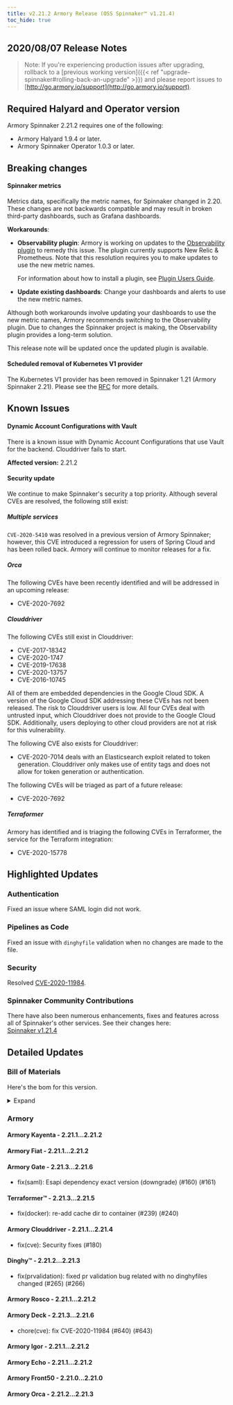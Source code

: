 ```yaml
---
title: v2.21.2 Armory Release (OSS Spinnaker™ v1.21.4)
toc_hide: true
---
```


## 2020/08/07 Release Notes

> Note: If you're experiencing production issues after upgrading, rollback to a [previous working version]({{< ref "upgrade-spinnaker#rolling-back-an-upgrade" >}}) and please report issues to [http://go.armory.io/support](http://go.armory.io/support).

## Required Halyard and Operator version

Armory Spinnaker 2.21.2 requires one of the following:
* Armory Halyard 1.9.4 or later.
* Armory Spinnaker Operator 1.0.3 or later.

## Breaking changes

#### Spinnaker metrics

Metrics data, specifically the metric names, for Spinnaker changed in 2.20. These changes are not backwards compatible and may result in broken third-party dashboards, such as Grafana dashboards.

**Workarounds**:

* **Observability plugin**: Armory is working on updates to the [Observability plugin](https://github.com/armory-plugins/armory-observability-plugin) to remedy this issue. The plugin currently supports New Relic & Prometheus. Note that this resolution requires you to make updates to use the new metric names.

   For information about how to install a plugin, see [Plugin Users Guide](https://spinnaker.io/guides/user/plugins/).

* **Update existing dashboards**: Change your dashboards and alerts to use the new metric names.

Although both workarounds involve updating your dashboards to use the new metric names, Armory recommends switching to the Observability plugin. Due to changes the Spinnaker project is making, the Observability plugin provides a long-term solution. 

This release note will be updated once the updated plugin is available.

#### Scheduled removal of Kubernetes V1 provider
The Kubernetes V1 provider has been removed in Spinnaker 1.21 (Armory Spinnaker 2.21). Please see the [RFC](https://github.com/spinnaker/governance/blob/master/rfc/eol_kubernetes_v1.md) for more details.


## Known Issues

#### Dynamic Account Configurations with Vault

There is a known issue with Dynamic Account Configurations that use Vault for the backend. Clouddriver fails to start.

**Affected version:** 2.21.2

#### Security update

We continue to make Spinnaker's security a top priority. Although several CVEs are resolved, the following still exist:

##### Multiple services

`CVE-2020-5410` was resolved in a previous version of Armory Spinnaker; however, this CVE introduced a regression for users of Spring Cloud and has been rolled back. Armory will continue to monitor releases for a fix.

##### Orca

The following CVEs have been recently identified and will be addressed in an upcoming release:

- CVE-2020-7692

##### Clouddriver

The following CVEs still exist in Clouddriver:

- CVE-2017-18342
- CVE-2020-1747
- CVE-2019-17638 
- CVE-2020-13757
- CVE-2016-10745

All of them are embedded dependencies in the Google Cloud SDK. A version of the Google Cloud SDK addressing these CVEs has not been released. The risk to Clouddriver users is low. All four CVEs deal with untrusted input, which Clouddriver does not provide to the Google Cloud SDK. Additionally, users deploying to other cloud providers are not at risk for this vulnerability.

The following CVE also exists for Clouddriver:

- CVE-2020-7014 deals with an Elasticsearch exploit related to token generation. Clouddriver only makes use of entity tags and does not allow for token generation or authentication.

The following CVEs will be triaged as part of a future release:
- CVE-2020-7692

##### Terraformer

Armory has identified and is triaging the following CVEs in Terraformer, the service for the Terraform integration:

- CVE-2020-15778

## Highlighted Updates


### Authentication

Fixed an issue where SAML login did not work.

### Pipelines as Code

Fixed an issue with `dinghyfile` validation when no changes are made to the file.

### Security

Resolved [CVE-2020-11984](https://nvd.nist.gov/vuln/detail/CVE-2020-11984).

###  Spinnaker Community Contributions

There have also been numerous enhancements, fixes and features across all of Spinnaker's other services. See their changes here:  
[Spinnaker v1.21.4](https://www.spinnaker.io/community/releases/versions/1-21-4-changelog)

## Detailed Updates

### Bill of Materials
Here's the bom for this version.
<details><summary>Expand</summary>
<pre class="highlight">
<code>version: 2.21.2
timestamp: "2020-08-24 19:44:03"
services:
    clouddriver:
        commit: bad246c6
        version: 2.21.4
    deck:
        commit: 53d7adc3
        version: 2.21.6
    dinghy:
        commit: 8fa8c0ae
        version: 2.21.3
    echo:
        commit: 17a274cf
        version: 2.21.2
    fiat:
        commit: a7b64e03
        version: 2.21.2
    front50:
        commit: 9b3d3bac
        version: 2.21.0
    gate:
        commit: "844223e9"
        version: 2.21.6
    igor:
        commit: b3a7e1fc
        version: 2.21.2
    kayenta:
        commit: 7caca133
        version: 2.21.2
    monitoring-daemon:
        version: 2.21.0
    monitoring-third-party:
        version: 2.21.0
    orca:
        commit: e969ea99
        version: 2.21.3
    rosco:
        commit: f9f89e5a
        version: 2.21.2
    terraformer:
        commit: 516ca41a
        version: 2.21.5
dependencies:
    redis:
        version: 2:2.8.4-2
artifactSources:
    dockerRegistry: docker.io/armory
</code>
</pre>
</details>

### Armory


#### Armory Kayenta - 2.21.1...2.21.2


#### Armory Fiat - 2.21.1...2.21.2


#### Armory Gate - 2.21.3...2.21.6

  - fix(saml): Esapi dependency exact version (downgrade) (#160) (#161)

#### Terraformer™ - 2.21.3...2.21.5

  - fix(docker): re-add cache dir to container (#239) (#240)

#### Armory Clouddriver - 2.21.1...2.21.4

  - fix(cve): Security fixes (#180)

#### Dinghy™ - 2.21.2...2.21.3

  - fix(prvalidation): fixed pr validation bug related with no dinghyfiles changed (#265) (#266)

#### Armory Rosco - 2.21.1...2.21.2


#### Armory Deck - 2.21.3...2.21.6

  - chore(cve): fix CVE-2020-11984 (#640) (#643)

#### Armory Igor - 2.21.1...2.21.2


#### Armory Echo - 2.21.1...2.21.2


#### Armory Front50 - 2.21.0...2.21.0


#### Armory Orca - 2.21.2...2.21.3


